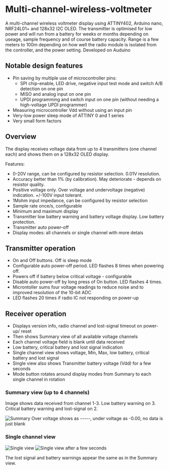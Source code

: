 # Multi-channel-wireless-voltmeter
A multi-channel wireless voltmeter display using ATTINY402, Arduino nano, NRF24L01+ and 128x32 I2C OLED.
The transmitter is optimised for low power and will run from a battery for weeks or months depending on useage, sample frequency and of course battery capacity.
Range is a few meters to 100m depending on how well the radio module is isolated from the controller, and the power setting.
Developed on Auduino

## Notable design features
* Pin saving by multiple use of microcontroller pins:
  * SPI chip-enable, LED drive, negative input test mode and switch A/B detection on one pin
  * MISO and analog input on one pin
  * UPDI programming and switch input on one pin (without needing a high-voltage UPDI programmer)
* Measuring microcontroller Vdd without using an input pin
* Very-low power sleep mode of ATTINY 0 and 1 series
* Very small form factors

## Overview
The display receives voltage data from up to 4 transmitters (one channel each) and shows them on a 128x32 OLED display.

Features:
* 0-20V range, can be configured by resistor selection. 0.01V resolution.
* Accuracy better than 1% (by calibration). May deteriorate - depends on resistor quality.
* Positive voltage only. Over voltage and undervoltage (negative) indication. +/-100V input tolerant.
* 1Mohm input impedance, can be configured by resistor selection
* Sample rate once/s, configurable
* Minimum and maximum display
* Transmitter low battery warning and battery voltage display. Low battery protection.
* Transmitter auto power-off
* Display modes: all channels or single channel with more detais

## Transmitter operation
* On and Off buttons. Off is sleep mode
* Configurable auto power-off period. LED flashes 8 times when powering off.
* Powers off if battery below critical voltage - configurable
* Disable auto power-off by long press of On button. LED flashes 4 times.
* Microntoller sums four voltage readings to reduce noise and to improved resolution of the 10-bit ADC
* LED flashes 20 times if radio IC not responding on power-up

## Receiver operation
* Displays version info, radio channel and lost-signal timeout on power-up/ reset
* Then shows Summary view of all available voltage channels
* Each channel voltage field is blank until data received
* Low battery, critical battery and lost signal indication
* Single channel view shows voltage, Min, Max, low battery, critical battery and lost signal
* Single view also shows Transmitter battery voltage (Vdd) for a few seconds
* Mode button rotates around display modes from Summary to each single channel in rotation

### Summary view (up to 4 channels)
Image shows data received from channel 1-3. Low battery warning on 3. Critical battery warning and lost-signal on 2.
 
![Summary](https://user-images.githubusercontent.com/4630866/99881511-32e78800-2c12-11eb-9359-a8b6a553febb.png) 
Over voltage shows as -----, under voltage as -0.00, no data is just blank

### Single channel view

![Single view](https://user-images.githubusercontent.com/4630866/99881510-32e78800-2c12-11eb-8216-1242ac274dff.png)
![Single view after a few seconds](https://user-images.githubusercontent.com/4630866/99881507-2c591080-2c12-11eb-9e34-ab5b6b527589.png)
 
 The lost signal and battery warnings appear the same as in the Summary view.
